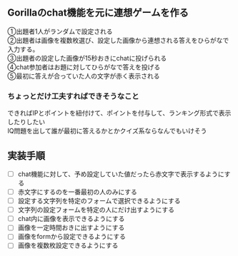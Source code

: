 ## Gorillaのchat機能を元に連想ゲームを作る
①出題者1人がランダムで設定される  
②出題者は画像を複数枚選び、設定した画像から連想される答えをひらがなで入力する。  
③出題者の設定した画像が15秒おきにchatに投げられる  
④chat参加者はお題に対してひらがなで答えを投げる  
⑤最初に答えが合っていた人の文字が赤く表示される  

### ちょっとだけ工夫すればできそうなこと
できればIPとポイントを紐付けて、ポイントを付与して、ランキング形式で表示したりしたい  
IQ問題を出して誰が最初に答えるかとかクイズ系ならなんでもいけそう

## 実装手順
- [ ] chat機能に対して、予め設定していた値だったら赤文字で表示するようにする
- [ ] 赤文字にするのを一番最初の人のみにする
- [ ] 設定する文字列を特定のフォームで選択できるようにする
- [ ] 文字列の設定フォームを特定の人にだけ出すようにする
- [ ] chat内に画像を表示できるようにする
- [ ] 画像を一定時間おきに出すようにする
- [ ] 画像をformから設定できるようにする
- [ ] 画像を複数枚設定できるようにする